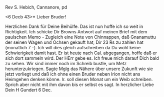 Rev S. Hebich, Cannanore, pd

 <6 Decb 43>*
Lieber Bruder!

Herzlichen Dank für Deine Beihülfe. Das ist nun hoffe ich so weit in Richtigkeit. Ich schicke Dir Browns Antwort auf meinen Brief mit dem paulschen Memo - Zugleich eine Note von Chinnappen, daß Gnanamuttu der seinen Wagen und Ochsen gekauft hat, Dir 23 Rs zu zahlen hat (monatlich 7 -). Ich will dies gleich aufschreiben da Du wohl keine Schwierigkeit damit hast. Er ist heute nach Cal. abgegangen, hoffe daß er sich dort sammeln wird. Der HErr gebe es. Ich freue mich darauf Dich bald zu sehen. Wir sind immer noch im Schreib bustle, um Metz herunterzukriegen. Sagte Mglg das Nähere über unsere Zukunft wie sie jetzt vorliegt und daß ich ohne einen Bruder neben Irion nicht ans Heimgehen denken könne. Ir. soll diesen Monat um ein Weib schreiben. Sprich aber nicht mit ihm davon bis er selbst es sagt.
 In herzlicher Liebe
 Dein H Gundert
6 Dec.

